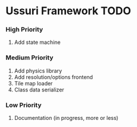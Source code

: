 # Ussuri Framework **TODO**

>
### High Priority
1. Add state machine

>
### Medium Priority
1. Add physics library
2. Add resolution/options frontend
3. Tile map loader
4. Class data serializer

>
### Low Priority
1. Documentation (in progress, more or less)
